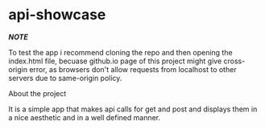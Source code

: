 # api-showcase
*****NOTE*****

To test the app i recommend cloning the repo and then opening the index.html file, becuase github.io page of this project might give cross-origin error, as browsers don't allow requests from localhost to other servers due to same-origin policy.

About the project

It is a simple app that makes api calls for get and post and displays them in a nice aesthetic and in a well defined manner.
